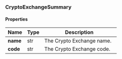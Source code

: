 

[//]: # (CLASS:CryptoExchangeSummary)

[//]: # (KIND:object)

### CryptoExchangeSummary

#### Properties

[//]: # (START_DEFINITION)

Name | Type | Description
------------ | ------------- | -------------
**name** | str | The Crypto Exchange name. &nbsp;
**code** | str | The Crypto Exchange code. &nbsp;

[//]: # (END_DEFINITION)



